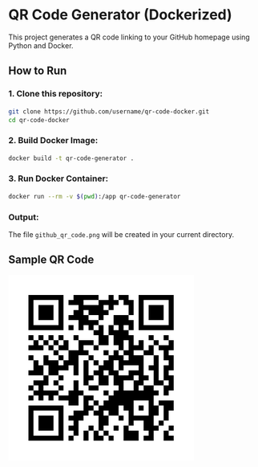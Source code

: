 # QR Code Generator (Dockerized)

This project generates a QR code linking to your GitHub homepage using Python and Docker.

## How to Run

### 1. Clone this repository:
```bash
git clone https://github.com/username/qr-code-docker.git
cd qr-code-docker
```

### 2. Build Docker Image:
```bash
docker build -t qr-code-generator .
```

### 3. Run Docker Container:
```bash
docker run --rm -v $(pwd):/app qr-code-generator
```

### Output:
The file `github_qr_code.png` will be created in your current directory.

## Sample QR Code
![QR Code](github_qr_code.png)
